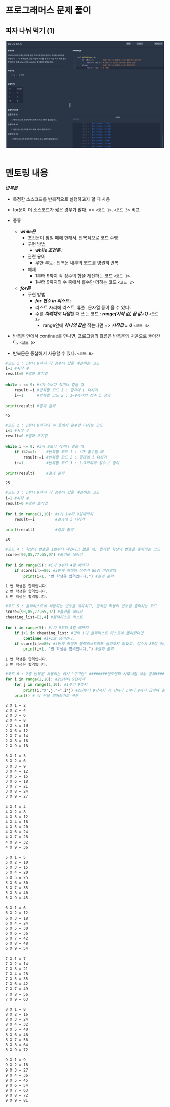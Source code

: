 # 프로그래머스 문제 풀이

## 피자 나눠 먹기 (1)

![피자나눠먹기](img/피자나눠먹기.png)


```python

```

# 멘토링 내용

***반복문***
- 특정한 소스코드를 반복적으로 실행하고자 할 때 사용
- for문이 더 소스코드가 짧은 경우가 많다. => `<코드 1>`, `<코드 3>` 비교


- 종류
    - ***while문*** 
        - 조건문이 참일 때에 한해서, 반복적으로 코드 수행
        - 구현 방법 
            - ***while 조건문 :*** 
        - 관련 용어
            - 무한 루트 : 반복문 내부의 코드를 영원히 반복
        - 예제
            - 1부터 9까지 각 정수의 합을 계산하는 코드 `<코드 1>`
            - 1부터 9까지의 수 중에서 홀수만 더하는 코드 `<코드 2>`
    - ***for문*** 
        - 구현 방법
            - ***for 변수 in 리스트 :***
            - 리스트 자리에 리스트, 튜플, 문자열 등이 올 수 있다.
            - 수를 ***차례대로 나열***할 때 쓰는 코드 : ***range(시작 값, 끝 값+1)***  `<코드 3>` 
                - range안에 ***하나의 값***만 적는다면 => ***시작값 = 0*** `<코드 4>`   

            
- 반복문 안에서 continue를 만나면, 프로그램의 흐름은 반복문의 처음으로 돌아간다. `<코드 5>` 
- 반복문은 중첩해서 사용할 수 있다. `<코드 6>`      



```python
#코드 1 : 1부터 9까지 각 정수의 합을 계산하는 코드
i=1 #시작 수
result=0 #결과 초기값

while i <= 9: #i가 9보다 작거나 같을 때
    result+=i #반복할 코드 1 : 결과에 i 더하기
    i+=1      #반복할 코드 2 : 1~9까지의 정수 i 정의
    
print(result) #결과 출력
```

    45



```python
#코드 2 : 1부터 9까지의 수 중에서 홀수만 더하는 코드
i=1 #시작 수
result=0 #결과 초기값

while i <= 9: #i가 9보다 작거나 같을 때
    if i%2==1:    #반복할 코드 1 : i가 홀수일 때
        result+=i #반복할 코드 2 : 결과에 i 더하기
    i+=1          #반복할 코드 3 : 1~9까지의 정수 i 정의
    
print(result)     #결과 출력
```

    25



```python
#코드 3 : 1부터 9까지 각 정수의 합을 계산하는 코드
i=1 #시작 수
result=0 #결과 초기값

for i in range(1,10): #i가 1부터 9일때까지 
    result+=i         #결과에 i 더하기
    
print(result)         #결과 출력
```

    45



```python
#코드 4 : 학생의 번호를 1번부터 매긴다고 했을 때, 합격한 학생의 번호를 출력하는 코드
score=[90,85,77,65,97] #불러올 데이터

for i in range(5): #i가 0부터 4일 때까지
    if score[i]>=80: #i번째 학생의 점수가 80점 이상일때
        print(i+1, "번 학생은 합격입니다.") #결과 출력
```

    1 번 학생은 합격입니다.
    2 번 학생은 합격입니다.
    5 번 학생은 합격입니다.



```python
#코드 5 : 블랙리스트에 해당되는 번호를 제외하고, 합격한 학생의 번호를 출력하는 코드
score=[90,85,77,65,97] #불러올 데이터
cheating_list=[2,4] #블랙리스트 리스트

for i in range(5): #i가 0부터 4일 때까지
    if i+1 in cheating_list: #만약 i가 블랙리스트 리스트에 올라왔다면
        continue #i+1로 넘어간다.
    if score[i]>=80: #i번째 학생이 블랙리스트에도 올라오지 않았고, 점수가 80점 이상일때
        print(i+1, "번 학생은 합격입니다.") #결과 출력
```

    1 번 학생은 합격입니다.
    5 번 학생은 합격입니다.



```python
#코드 6 : 2중 반복문 사용되는 예시 "구구단" ########멘토멘티 사후시험 예상 문제########
for i in range(2,10): #2단부터 9단까지
    for j in range(1,10): #1부터 9까지 
        print(i,"X",j,"=",i*j) #2단부터 9단까지 각 단마다 1부터 9까지 곱하여 결과 출력
    print() # 각 단을 띄어쓰기로 구분
```

    2 X 1 = 2
    2 X 2 = 4
    2 X 3 = 6
    2 X 4 = 8
    2 X 5 = 10
    2 X 6 = 12
    2 X 7 = 14
    2 X 8 = 16
    2 X 9 = 18
    
    3 X 1 = 3
    3 X 2 = 6
    3 X 3 = 9
    3 X 4 = 12
    3 X 5 = 15
    3 X 6 = 18
    3 X 7 = 21
    3 X 8 = 24
    3 X 9 = 27
    
    4 X 1 = 4
    4 X 2 = 8
    4 X 3 = 12
    4 X 4 = 16
    4 X 5 = 20
    4 X 6 = 24
    4 X 7 = 28
    4 X 8 = 32
    4 X 9 = 36
    
    5 X 1 = 5
    5 X 2 = 10
    5 X 3 = 15
    5 X 4 = 20
    5 X 5 = 25
    5 X 6 = 30
    5 X 7 = 35
    5 X 8 = 40
    5 X 9 = 45
    
    6 X 1 = 6
    6 X 2 = 12
    6 X 3 = 18
    6 X 4 = 24
    6 X 5 = 30
    6 X 6 = 36
    6 X 7 = 42
    6 X 8 = 48
    6 X 9 = 54
    
    7 X 1 = 7
    7 X 2 = 14
    7 X 3 = 21
    7 X 4 = 28
    7 X 5 = 35
    7 X 6 = 42
    7 X 7 = 49
    7 X 8 = 56
    7 X 9 = 63
    
    8 X 1 = 8
    8 X 2 = 16
    8 X 3 = 24
    8 X 4 = 32
    8 X 5 = 40
    8 X 6 = 48
    8 X 7 = 56
    8 X 8 = 64
    8 X 9 = 72
    
    9 X 1 = 9
    9 X 2 = 18
    9 X 3 = 27
    9 X 4 = 36
    9 X 5 = 45
    9 X 6 = 54
    9 X 7 = 63
    9 X 8 = 72
    9 X 9 = 81
    



```python

```
